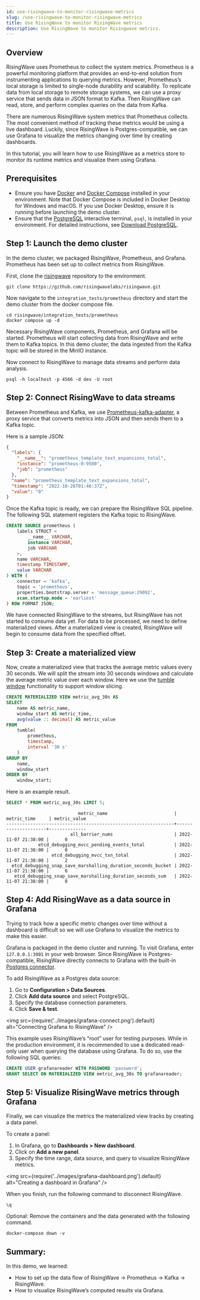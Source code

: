 ```yaml
---
id: use-risingwave-to-monitor-risingwave-metrics
slug: /use-risingwave-to-monitor-risingwave-metrics
title: Use RisingWave to monitor RisingWave metrics
description: Use RisingWave to monitor Risingwave metrics.
---
```


## Overview

RisingWave uses Prometheus to collect the system metrics. Prometheus is a powerful monitoring platform that provides an end-to-end solution from instrumenting applications to querying metrics. However, Prometheus’s local storage is limited to single-node durability and scalability. To replicate data from local storage to remote storage systems, we can use a proxy service that sends data in JSON format to Kafka. Then RisingWave can read, store, and perform complex queries on the data from Kafka.

There are numerous RisingWave system metrics that Prometheus collects. The most convenient method of tracking these metrics would be using a live dashboard. Luckily, since RisingWave is Postgres-compatible, we can use Grafana to visualize the metrics changing over time by creating dashboards.

In this tutorial, you will learn how to use RisingWave as a metrics store to monitor its runtime metrics and visualize them using Grafana.

## Prerequisites

- Ensure you have [Docker](https://docs.docker.com/get-docker/) and [Docker Compose](https://docs.docker.com/compose/install/) installed in your environment. Note that Docker Compose is included in Docker Desktop for Windows and macOS. If you use Docker Desktop, ensure it is running before launching the demo cluster.
- Ensure that the [PostgreSQL](https://www.postgresql.org/docs/current/app-psql.html) interactive terminal, `psql`, is installed in your environment. For detailed instructions, see [Download PostgreSQL](https://www.postgresql.org/download/).

## Step 1: Launch the demo cluster

In the demo cluster, we packaged RisingWave, Prometheus, and Grafana. Prometheus has been set up to collect metrics from RisingWave.

First, clone the [risingwave](https://github.com/risingwavelabs/risingwave) repository to the environment.

```shell
git clone https://github.com/risingwavelabs/risingwave.git
```

Now navigate to the `integration_tests/prometheus` directory and start the demo cluster from the docker compose file. 

```shell
cd risingwave/integration_tests/prometheus
docker compose up -d
```

Necessary RisingWave components, Prometheus, and Grafana will be started. Prometheus will start collecting data from RisingWave and write them to Kafka topics. In this demo cluster, the data ingested from the Kafka topic will be stored in the MinIO instance.

Now connect to RisingWave to manage data streams and perform data analysis.

```shell
psql -h localhost -p 4566 -d dev -U root
```

## Step 2: Connect RisingWave to data streams

Between Prometheus and Kafka, we use [Prometheus-kafka-adapter](https://github.com/Telefonica/prometheus-kafka-adapter), a proxy service that converts metrics into JSON and then sends them to a Kafka topic.

Here is a sample JSON:

```JSON
{
  "labels": {
    "__name__": "prometheus_template_text_expansions_total",
    "instance": "prometheus-0:9500",
    "job": "prometheus"
  },
  "name": "prometheus_template_text_expansions_total",
  "timestamp": "2022-10-26T01:46:37Z",
  "value": "0"
}
```

Once the Kafka topic is ready, we can prepare the RisingWave SQL pipeline. The following SQL statement registers the Kafka topic to RisingWave.

```sql
CREATE SOURCE prometheus (
    labels STRUCT <
        __name__ VARCHAR,
        instance VARCHAR,
        job VARCHAR
    >,
    name VARCHAR,
    timestamp TIMESTAMP,
    value VARCHAR
) WITH (
    connector = 'kafka',
    topic = 'prometheus',
    properties.bootstrap.server = 'message_queue:29092',
    scan.startup.mode = 'earliest'
) ROW FORMAT JSON;
```

We have connected RisingWave to the streams, but RisingWave has not started to consume data yet. For data to be processed, we need to define materialized views. After a materialized view is created, RisingWave will begin to consume data from the specified offset.

## Step 3: Create a materialized view

Now, create a materialized view that tracks the average metric values every 30 seconds. We will split the stream into 30 seconds windows and calculate the average metric value over each window. Here we use the [tumble window](https://docs.risingwave.com/docs/current/sql-function-time-window/) functionality to support window slicing.

```sql
CREATE MATERIALIZED VIEW metric_avg_30s AS
SELECT
    name AS metric_name,
    window_start AS metric_time,
    avg(value :: decimal) AS metric_value
FROM
    tumble(
        prometheus,
        timestamp,
        interval '30 s'
    )
GROUP BY
    name,
    window_start
ORDER BY
    window_start;
```

Here is an example result.

```sql
SELECT * FROM metric_avg_30s LIMIT 5;
```

```
                           metric_name                         |     metric_time     | metric_value       
---------------------------------------------------------------+---------------------+--------------
                        all_barrier_nums                       | 2022-11-07 21:38:00 |      0 
            etcd_debugging_mvcc_pending_events_total           | 2022-11-07 21:38:00 |      0
                 etcd_debugging_mvcc_txn_total                 | 2022-11-07 21:38:00 |      2
  etcd_debugging_snap_save_marshalling_duration_seconds_bucket | 2022-11-07 21:38:00 |      0
   etcd_debugging_snap_save_marshalling_duration_seconds_sum   | 2022-11-07 21:38:00 |      0
```

## Step 4: Add RisingWave as a data source in Grafana

Trying to track how a specific metric changes over time without a dashboard is difficult so we will use Grafana to visualize the metrics to make this easier.

Grafana is packaged in the demo cluster and running. To visit Grafana, enter `127.0.0.1:3001` in your web browser. Since RisingWave is Postgres-compatible, RisingWave directly connects to Grafana with the built-in [Postgres connector](https://grafana.com/docs/grafana/latest/datasources/postgres/). 

To add RisingWave as a Postgres data source:

1. Go to **Configuration > Data Sources**. 
2. Click **Add data source** and select PostgreSQL. 
3. Specify the database connection parameters.
4. Click **Save & test**.

<img
  src={require('../images/grafana-connect.png').default}
  alt="Connecting Grafana to RisingWave"
/>

This example uses RisingWave’s “root” user for testing purposes. While in the production environment, it is recommended to use a dedicated read-only user when querying the database using Grafana. To do so, use the following SQL queries:

```sql
CREATE USER grafanareader WITH PASSWORD 'password';
GRANT SELECT ON MATERIALIZED VIEW metric_avg_30s TO grafanareader;
```

## Step 5: Visualize RisingWave metrics through Grafana

Finally, we can visualize the metrics the materialized view tracks by creating a data panel.

To create a panel:

1. In Grafana, go to **Dashboards > New dashboard**. 
2. Click on **Add a new panel**. 
3. Specify the time range, data source, and query to visualize RisingWave metrics.

<img
  src={require('../images/grafana-dashboard.png').default}
  alt="Creating a dashboard in Grafana"
/>

When you finish, run the following command to disconnect RisingWave.

```shell
\q
```

Optional: Remove the containers and the data generated with the following command.

```shell
docker-compose down -v
```

## Summary:

In this demo, we learned:

- How to set up the data flow of RisingWave → Prometheus → Kafka → RisingWave.
- How to visualize RisingWave’s computed results via Grafana.